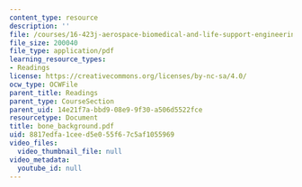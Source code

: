 ```yaml
---
content_type: resource
description: ''
file: /courses/16-423j-aerospace-biomedical-and-life-support-engineering-spring-2006/8817edfa1ceed5e055f67c5af1055969_bone_background.pdf
file_size: 200040
file_type: application/pdf
learning_resource_types:
- Readings
license: https://creativecommons.org/licenses/by-nc-sa/4.0/
ocw_type: OCWFile
parent_title: Readings
parent_type: CourseSection
parent_uid: 14e21f7a-bbd9-08e9-9f30-a506d5522fce
resourcetype: Document
title: bone_background.pdf
uid: 8817edfa-1cee-d5e0-55f6-7c5af1055969
video_files:
  video_thumbnail_file: null
video_metadata:
  youtube_id: null
---
```

